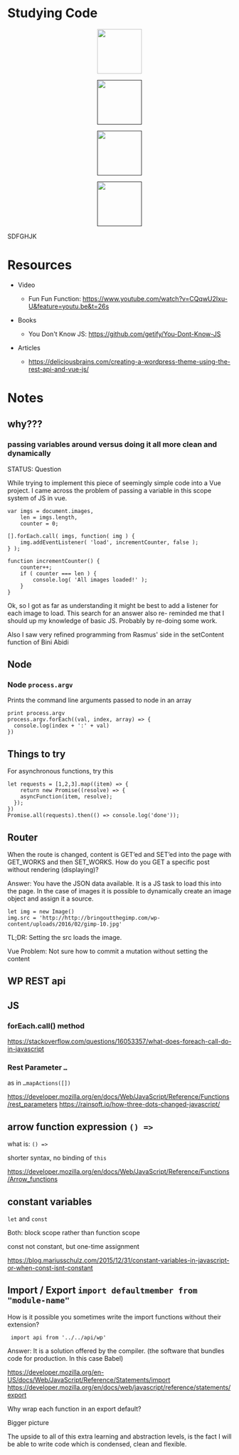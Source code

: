 # Studying Code

<p align="center"><a href="https://vuejs.org" target="_blank"><img width="100"src="https://vuejs.org/images/logo.png"></a></p>
<p align="center"><a href="" target="_blank"><img width="100"src="https://image.slidesharecdn.com/merged4-150325174453-conversion-gate01/95/ecmascript-6-5-638.jpg?cb=1427323594"></a></p>
<p align="center"><a href="" target="_blank"><img width="100"src="https://frontendmasters.com/assets/functional-js.png"></a></p>
<p align="center"><a href="" target="_blank"><img width="100"src="http://v2.wp-api.org/assets/images/banner.jpg"></a></p>

SDFGHJK

# Resources

- Video
  - Fun Fun Function: https://www.youtube.com/watch?v=CQqwU2Ixu-U&feature=youtu.be&t=26s

- Books
  - You Don't Know JS: https://github.com/getify/You-Dont-Know-JS

- Articles
  - https://deliciousbrains.com/creating-a-wordpress-theme-using-the-rest-api-and-vue-js/


# Notes

## why???

### passing variables around versus doing it all more clean and dynamically

STATUS: Question

While trying to implement this piece of seemingly simple code into a Vue project. I came across the problem of passing a variable in this scope system of JS in vue.  

    var imgs = document.images,
        len = imgs.length,
        counter = 0;

    [].forEach.call( imgs, function( img ) {
        img.addEventListener( 'load', incrementCounter, false );
    } );

    function incrementCounter() {
        counter++;
        if ( counter === len ) {
            console.log( 'All images loaded!' );
        }
    }

Ok, so I got as far as understanding it might be best to add a listener for each image to load. This search for an answer also re- reminded me that I should up my knowledge of basic JS. Probably by re-doing some work.

Also I saw very refined programming from Rasmus' side in the setContent function of Bini Abidi

## Node

### Node `process.argv`

Prints the command line arguments passed to node in an array

    print process.argv
    process.argv.forEach((val, index, array) => {
      console.log(index + ':' + val)
    })

## Things to try

For asynchronous functions, try this

    let requests = [1,2,3].map((item) => {
        return new Promise((resolve) => {
        asyncFunction(item, resolve);
      });
    })
    Promise.all(requests).then(() => console.log('done'));


## Router

When the route is changed, content is GET’ed and SET’ed into the page with GET_WORKS and then SET_WORKS. How do you GET a specific post without rendering (displaying)?

Answer: You have the JSON data available. It is a JS task to load this into the page. In the case of images it is possible to dynamically create an image object and assign it a source.

    let img = new Image()
    img.src = 'http://http://bringoutthegimp.com/wp-content/uploads/2016/02/gimp-10.jpg'

TL;DR: Setting the src loads the image.

Vue Problem: Not sure how to commit a mutation without setting the content

## WP REST api


## JS

### forEach.call() method

https://stackoverflow.com/questions/16053357/what-does-foreach-call-do-in-javascript

### Rest Parameter  `…`

as in `…mapActions([])`

https://developer.mozilla.org/en/docs/Web/JavaScript/Reference/Functions/rest_parameters
https://rainsoft.io/how-three-dots-changed-javascript/


## arrow function expression `() =>`

what is: `() =>`

shorter syntax, no binding of `this`

https://developer.mozilla.org/en/docs/Web/JavaScript/Reference/Functions/Arrow_functions

## constant variables

`let` and `const`

Both: block scope rather than function scope

const
	not constant, but one-time assignment

https://blog.mariusschulz.com/2015/12/31/constant-variables-in-javascript-or-when-const-isnt-constant


## Import / Export `import defaultmember from "module-name"`

How is it possible you sometimes write the import functions without their extension?

	 import api from '../../api/wp'

Answer: It is a solution offered by the compiler. (the software that bundles code for production. In this case Babel)

https://developer.mozilla.org/en-US/docs/Web/JavaScript/Reference/Statements/import
https://developer.mozilla.org/en/docs/web/javascript/reference/statements/export

Why wrap each function in an export default?

Bigger picture

The upside to all of this extra learning and abstraction levels, is the fact I will be able to write code which is condensed, clean and flexible.
